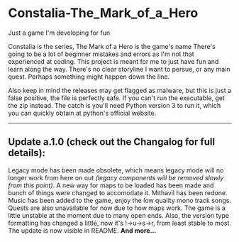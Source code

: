 # Constalia-The_Mark_of_a_Hero
Just a game I'm developing for fun


Constalia is the series, The Mark of a Hero is the game's name
There's going to be a lot of beginner mistakes and errors as I'm not that experienced at coding. This project is meant for me to just have fun and learn along the way.
There's no clear storyline I want to persue, or any main quest. Perhaps something might happen down the line.


Also keep in mind the releases may get flagged as malware, but this is just a false positive, the file is perfectly safe. If you can't run the executable, get the zip instead. The catch is you'll need Python version 3 to run it, which you can quickly obtain at python's official website.

---

## Update a.1.0 (check out the Changalog for full details):
  Legacy mode has been made obsolete, which means legacy mode will no longer work from here on out *(legacy components will be removed slowly from this point)*. A new way for maps to be loaded has been made and bunch of things were changed to accomodate it. Mithavil has been redone. Music has been added to the game, enjoy the low quality mono track songs. Quests are also unavailable for now due to how maps work. The game is a little unstable at the moment due to many open ends. Also, the version type formatting has changed a little, now it's !->u->s->r, from least stable to most. The update is now visible in README. **And more...**